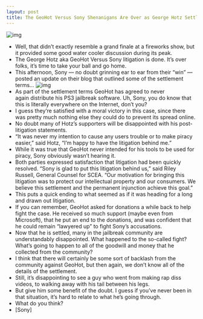 ```yaml
---
layout: post
title: The GeoHot Versus Sony Shenanigans Are Over as George Hotz Settles With Sony
---
```

![img](http://media.idownloadblog.com/wp-content/uploads/2011/02/geohot-what-e1298635760206.jpeg)
* Well, that didn’t exactly resemble a grand finale at a fireworks show, but it provided some good water cooler discussion during its peak.
* The George Hotz aka GeoHot Versus Sony litigation is done. It’s over folks, it’s time to take your ball and go home.
* This afternoon, Sony — no doubt grinning ear to ear from their “win” — posted an update on their blog that outlined some of the settlement terms…
![img](http://media.idownloadblog.com/wp-content/uploads/2011/02/Sony-v.s.-Geohot-e1298173163647.png)
* As part of the settlement terms GeoHot has agreed to never again distribute his PS3 jailbreak software. Uh, Sony, you do know that this is literally everywhere on the Internet, don’t you?
* I guess they’re satisfied with a moral victory in this case, since there was pretty much nothing else they could do to prevent its spread online.
* No doubt many of Hotz’s supporters will be disappointed with his post-litigation statements.
* “It was never my intention to cause any users trouble or to make piracy easier,” said Hotz, “I’m happy to have the litigation behind me.”
* While it was true that GeoHot never intended for his tools to be used for piracy, Sony obviously wasn’t hearing it.
* Both parties expressed satisfaction that litigation had been quickly resolved. “Sony is glad to put this litigation behind us,” said Riley Russell, General Counsel for SCEA. “Our motivation for bringing this litigation was to protect our intellectual property and our consumers. We believe this settlement and the permanent injunction achieve this goal.”
* This puts a quick ending to what seemed as if it was heading for a long and drawn out litigation.
* If you can remember, GeoHot asked for donations a while back to help fight the case. He received so much support (maybe even from Microsoft), that he put an end to the donations, and was confident that he could remain “lawyered up” to fight Sony’s accusations.
* Now that he is settled, many in the jailbreak community are understandably disappointed. What happened to the so-called fight? What’s going to happen to all of the goodwill and money that he collected from the community?
* I think that there will certainly be some sort of backlash from the community against GeoHot, but then again, we don’t know all of the details of the settlement.
* Still, it’s disappointing to see a guy who went from making rap diss videos, to walking away with his tail between his legs.
* But give him some benefit of the doubt. I guess if you’ve never been in that situation, it’s hard to relate to what he’s going through.
* What do you think?
* [Sony]

